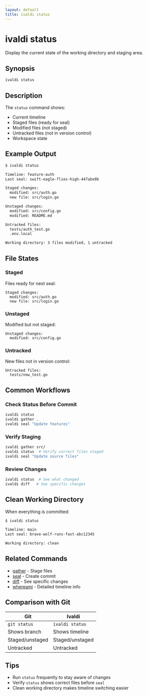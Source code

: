 ```yaml
---
layout: default
title: ivaldi status
---
```


# ivaldi status

Display the current state of the working directory and staging area.

## Synopsis

```bash
ivaldi status
```

## Description

The `status` command shows:
- Current timeline
- Staged files (ready for seal)
- Modified files (not staged)
- Untracked files (not in version control)
- Workspace state

## Example Output

```bash
$ ivaldi status

Timeline: feature-auth
Last seal: swift-eagle-flies-high-447abe9b

Staged changes:
  modified: src/auth.go
  new file: src/login.go

Unstaged changes:
  modified: src/config.go
  modified: README.md

Untracked files:
  tests/auth_test.go
  .env.local

Working directory: 3 files modified, 1 untracked
```

## File States

### Staged

Files ready for next seal:
```
Staged changes:
  modified: src/auth.go
  new file: src/login.go
```

### Unstaged

Modified but not staged:
```
Unstaged changes:
  modified: src/config.go
```

### Untracked

New files not in version control:
```
Untracked files:
  tests/new_test.go
```

## Common Workflows

### Check Status Before Commit

```bash
ivaldi status
ivaldi gather .
ivaldi seal "Update features"
```

### Verify Staging

```bash
ivaldi gather src/
ivaldi status  # Verify correct files staged
ivaldi seal "Update source files"
```

### Review Changes

```bash
ivaldi status  # See what changed
ivaldi diff   # See specific changes
```

## Clean Working Directory

When everything is committed:

```bash
$ ivaldi status

Timeline: main
Last seal: brave-wolf-runs-fast-abc12345

Working directory: clean
```

## Related Commands

- [gather](gather.md) - Stage files
- [seal](seal.md) - Create commit
- [diff](diff.md) - See specific changes
- [whereami](whereami.md) - Detailed timeline info

## Comparison with Git

| Git | Ivaldi |
|-----|--------|
| `git status` | `ivaldi status` |
| Shows branch | Shows timeline |
| Staged/unstaged | Staged/unstaged |
| Untracked | Untracked |

## Tips

- Run `status` frequently to stay aware of changes
- Verify `status` shows correct files before `seal`
- Clean working directory makes timeline switching easier
